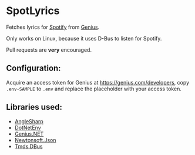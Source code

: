 SpotLyrics
==========

Fetches lyrics for [Spotify] from [Genius].

Only works on Linux, because it uses D-Bus to listen for Spotify.

Pull requests are **very** encouraged.

Configuration:
--------------
Acquire an access token for Genius at https://genius.com/developers, copy `.env-SAMPLE` to `.env` and replace the placeholder with your access token.

Libraries used:
---------------
* [AngleSharp]
* [DotNetEnv]
* [Genius.NET]
* [Newtonsoft.Json]
* [Tmds.DBus]

[Spotify]: https://spotify.com
[Genius]:  https://genius.com

[AngleSharp]:      https://anglesharp.github.io/
[DotNetEnv]:       https://github.com/tonerdo/dotnet-env
[Genius.NET]:      https://prajjwaldimri.github.io/Genius.NET/
[Newtonsoft.Json]: https://www.newtonsoft.com/json
[Tmds.DBus]:       https://github.com/tmds/Tmds.DBus